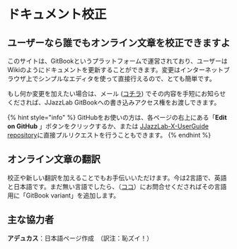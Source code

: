 # ドキュメント校正

## ユーザーなら誰でもオンライン文章を校正できますよ

このサイトは、GitBookというプラットフォームで運営されており、ユーザーはWikiのようにドキュメントを更新することができます。変更はインターネットブラウザ上でシンプルなエディタを使って直接行えるので、とても簡単です。

もし何か変更を加えたい場合は、メール \([コチラ](https://www.jjazzlab.com/en/contact/)\) でその内容を手短にお知らせくだされば、JJazzLab GitBookへの書き込みアクセス権をお渡しできます。 

{% hint style="info" %}
GitHubをお使いの方は、各ページの右上にある「**Edit on GitHub** 」ボタンをクリックするか、または [JJazzLab-X-UserGuide repository](https://github.com/jjazzboss/JJazzLab-X-UserGuide)に直接プルリクエストを行うこともできます。
{% endhint %}

## オンライン文章の翻訳

校正や新しい翻訳を加えることでもお手伝いいただけます。今は2言語で、英語と日本語です。まだ無い言語でしたら、（[ココ](https://www.jjazzlab.com/en/contact/)）にお問合せくださればその言語用に「GitBook variant」を追加します。

## 主な協力者

**アデュカス**：日本語ページ作成　（訳注：恥ズイ！）









